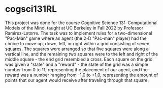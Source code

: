 # cogsci131RL
This project was done for the course Cognitive Science 131: Computational Models of the Mind, taught at UC Berkeley in Fall 2022 by Professor Ramirez-Latorre.
The task was to implement rules for a two-dimensional "Pac-Man" game where an agent (the 2-D "Pac-man" player) had the choice to move up, down, left, or right within a grid consisting of seven squares. The squares were arranged so that five squares were along a vertical line, and the remaining two squares were to the left and right of the middle square - the end grid resembled a cross. 
Each square on the grid was given a "state" and a "reward" - the state of the grid was a simple number from 0 to 11, representing the placement of our agent, and the reward was a number ranging from -1.0 to +1.0, representing the amount of points that our agent would receive after traveling through that square. 
